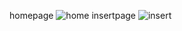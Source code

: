 homepage ![home](https://github.com/user-attachments/assets/92c94008-79e2-42a0-b76c-07ea1928e97c)
insertpage ![insert](https://github.com/user-attachments/assets/fd133409-ecc8-451f-a1e9-6f191de9aa39)
